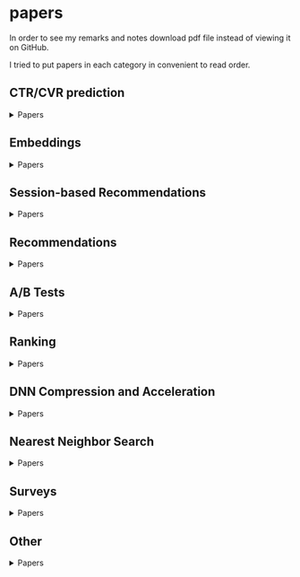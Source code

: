 # papers
In order to see my remarks and notes download pdf file instead of viewing it on GitHub.

I tried to put papers in each category in convenient to read order.

## CTR/CVR prediction
<details>
  <summary>Papers</summary>
  
* [Deep Character-Level Click-Through Rate Prediction for Sponsored Search, 2017](https://github.com/ishugaepov/papers/blob/master/CTR%20CVR%20prediction/Deep%20Character-Level%20Click-Through%20Rate%20Prediction%20for%20Sponsored%20Search.pdf)
* [Field-aware Factorization Machines for CTR Prediction](https://github.com/ishugaepov/papers/blob/master/CTR%20CVR%20prediction/%5BFFM%5D%20Field-aware%20Factorization%20Machines%20for%20CTR%20Prediction%20(Criteo%202016).pdf)
* [FFM in a Real-world Online Advertising System](https://github.com/ishugaepov/papers/blob/master/CTR%20CVR%20prediction/FFM%20in%20a%20Real-world%20Online%20Advertising%20System%202.pdf)
* [Attentional Factorization Machines - Learning the Weight of Feature Interactions via Attention Networks](https://github.com/ishugaepov/papers/blob/master/CTR%20CVR%20prediction/%5BAFM%5D%20Attentional%20Factorization%20Machines%20-%20Learning%20the%20Weight%20of%20Feature%20Interactions%20via%20Attention%20Networks%20(ZJU%202017).pdf)
* [Deep & Cross Network for Ad Click Predictions](https://github.com/ishugaepov/papers/blob/master/CTR%20CVR%20prediction/Deep%20%26%20Cross%20Network%20for%20Ad%20Click%20Predictions.pdf)
* [Deep Crossing - Web-Scale Modeling without Manually Crafted Combinatorial Features](https://github.com/ishugaepov/papers/blob/master/CTR%20CVR%20prediction/%5BDeep%20Crossing%5D%20Deep%20Crossing%20-%20Web-Scale%20Modeling%20without%20Manually%20Crafted%20Combinatorial%20Features%20(Microsoft%202016).pdf)
* [Neural Factorization Machines for Sparse Predictive Analytics, 2017](https://github.com/ishugaepov/papers/blob/master/CTR%20CVR%20prediction/Neural%20Factorization%20Machines%20for%20Sparse%20Predictive%20Analytics.pdf)
* [DeepFM](https://github.com/ishugaepov/papers/blob/master/CTR%20CVR%20prediction/DeepFM.pdf)
* [Deep Embedding Forest- Forest-based Serving with Deep Embedding Features](https://github.com/ishugaepov/papers/blob/master/CTR%20CVR%20prediction/Deep%20Embedding%20Forest-%20Forest-based%20Serving%20with%20Deep%20Embedding%20Features.pdf)
* [AutoInt- Automatic Feature Interaction Learning via Self-Attentive Neural Networks, 2019](https://github.com/ishugaepov/papers/blob/master/CTR%20CVR%20prediction/AutoInt-%20Automatic%20Feature%20Interaction%20Learning%20via%20Self-Attentive%20Neural%20Networks.pdf)
* [Deep Interest Network for Click-Through Rate Prediction, 2018](https://github.com/ishugaepov/papers/blob/master/CTR%20CVR%20prediction/Deep%20Interest%20Network%20for%20Click-Through%20Rate%20Prediction.pdf)
* [Improving Native Ads CTR Prediction by Large Scale Event Embedding and Recurrent Networks, 2018](https://github.com/ishugaepov/papers/blob/master/CTR%20CVR%20prediction/Improving%20Native%20Ads%20CTR%20Prediction%20by%20Large%20Scale%20Event%20Embedding%20and%20Recurrent%20Networks.pdf)
* [Deep Interest Evolution Network for Click-Through Rate Prediction](https://github.com/ishugaepov/papers/blob/master/CTR%20CVR%20prediction/%5BDIEN%5D%20Deep%20Interest%20Evolution%20Network%20for%20Click-Through%20Rate%20Prediction%20(Alibaba%202019).pdf)
* [DeepGBM, 2019](https://github.com/ishugaepov/papers/blob/master/CTR%20CVR%20prediction/DeepGBM.pdf)
* [Model Ensemble for Click Prediction in Bing Search Ads](https://github.com/ishugaepov/papers/blob/master/CTR%20CVR%20prediction/Model%20Ensemble%20for%20Click%20Prediction%20in%20Bing%20Search%20Ads.pdf)
* [Using boosted trees for Click-Through Rate Prediction](https://github.com/ishugaepov/papers/blob/master/CTR%20CVR%20prediction/TrofimovKornetovaTopinskiy-2012-Usingboostedtreesforclick-throughratepredictionforsponsoredsearch.pdf)
* [Ad Click Prediction- a View from the Trenches](https://github.com/ishugaepov/papers/blob/master/CTR%20CVR%20prediction/Ad%20Click%20Prediction-%20a%20View%20from%20the%20Trenches%202.pdf)
* [Bid-aware Gradient Descent for Unbiased Learning with Censored Data in Display Advertising](https://github.com/ishugaepov/papers/blob/master/CTR%20CVR%20prediction/Bid-aware%20Gradient%20Descent%20for%20Unbiased%20Learning%20with%20Censored%20Data%20in%20Display%20Advertising%202.pdf)
* [Improving Ad Click Prediction by Considering Non-displayed Events, 2019](https://github.com/ishugaepov/papers/blob/master/CTR%20CVR%20prediction/Improving%20Ad%20Click%20Prediction%20by%20Considering%20Non-displayed%20Events.pdf)
* [Cost-sensitive Learning for Utility Optimization in Online Advertising Auctions](https://github.com/ishugaepov/papers/blob/master/CTR%20CVR%20prediction/Cost-sensitive%20Learning%20for%20Utility%20Optimization%20in%20Online%20Advertising%20Auctions.pdf)
* [Estimating CVR from Past Performance Data](https://github.com/ishugaepov/papers/blob/master/CTR%20CVR%20prediction/Estimating%20CVR%20from%20Past%20Performance%20Data.pdf)
* [Offline Evaluation of Response Prediction in Online Advertising Auctions](https://github.com/ishugaepov/papers/blob/master/CTR%20CVR%20prediction/Offline%20Evaluation%20of%20Response%20Prediction%20in%20Online%20Advertising%20Auctions.pdf)
* [Predicting Different Types of Conversions with Multi-Task Learning in Online Advertising](https://github.com/ishugaepov/papers/blob/master/CTR%20CVR%20prediction/Predicting%20Different%20Types%20of%20Conversions%20with%20Multi-Task%20Learning%20in%20Online%20Advertising%2C%20Camera%20Ready.pdf)
* [Entire Space Multi-Task Model - An Effective Approach for Estimating Post-Click Conversion Rate](https://github.com/ishugaepov/papers/blob/master/CTR%20CVR%20prediction/%5BESMM%5D%20Entire%20Space%20Multi-Task%20Model%20-%20An%20Effective%20Approach%20for%20Estimating%20Post-Click%20Conversion%20Rate%20(Alibaba%202018).pdf)
* [A Survey on Transfer Learning](https://github.com/ishugaepov/papers/blob/master/CTR%20CVR%20prediction/A%20Survey%20on%20Transfer%20Learning.pdf)
* [Warm Up Cold-start Advertisements- Improving CTR Predictions via Learning to Learn ID Embeddings, 2019](https://github.com/ishugaepov/papers/blob/master/CTR%20CVR%20prediction/Warm%20Up%20Cold-start%20Advertisements-%20Improving%20CTR%20Predictions%20via%20Learning%20to%20Learn%20ID%20Embeddings.pdf)
* [AiAds- Automated and Intelligent Advertising System for Sponsored Search, 2019](https://github.com/ishugaepov/papers/blob/master/CTR%20CVR%20prediction/AiAds-%20Automated%20and%20Intelligent%20Advertising%20System%20for%20Sponsored%20Search.pdf)
* [RippleNet- Propagating User Preferences on the Knowledge Graph for Recommender Systems, 2018](https://github.com/ishugaepov/papers/blob/master/CTR%20CVR%20prediction/RippleNet-%20Propagating%20User%20Preferences%20on%20the%20Knowledge%20Graph%20for%20Recommender%20Systems%202.pdf)
* [A Sparse Deep Factorization Machine for Efficient CTR prediction, 2020](https://github.com/ishugaepov/papers/blob/master/CTR%20CVR%20prediction/A%20Sparse%20Deep%20Factorization%20Machine%20for%20Efficient%20CTR%20prediction.pdf)
* [Neural Oblivious Decision Ensembles for Deep Learning on Tabular Data, 2020](https://github.com/ishugaepov/papers/blob/master/CTR%20CVR%20prediction/neural_oblivious_decision_ensembles_for_deep_learning_on_tabular_data.pdf)
* [Click-Through Rate Prediction with the User Memory Network, 2019](https://github.com/ishugaepov/papers/blob/master/CTR%20CVR%20prediction/Click-Through%20Rate%20Prediction%20with%20the%20User%20Memory%20Network.pdf)
  
</details>

## Embeddings
<details>
  <summary>Papers</summary>
  
* [Exploiting Similarities among Languages for Machine Translation, 2013](https://arxiv.org/pdf/1309.4168.pdf)
* [Word translation without parallel data, 2017](https://github.com/ishugaepov/papers/blob/master/Embeddings/Word%20translation%20without%20parallel%20data.pdf)
* [Translating Embeddings for Modeling Multi-relational Data, 2013](https://github.com/ishugaepov/papers/blob/master/Embeddings/Translating%20Embeddings%20for%20Modeling%20Multi-relational%20Data.pdf)
* [Knowledge graph embedding by translating on hyperplanes, 2014](https://github.com/ishugaepov/papers/blob/master/Embeddings/Knowledge%20Graph%20Embedding%20by%20Translating%20on%20Hyperplanes.pdf)
* [Translation-based Recommendation, 2017](https://github.com/ishugaepov/papers/blob/master/Embeddings/Translation-based%20Recommendation.pdf)
* [Item2Vec](https://github.com/ishugaepov/papers/blob/master/Embeddings/Item2Vec.pdf)
* [Learning Item-Interaction Embeddings for User Recommendations, 2018](https://github.com/ishugaepov/papers/blob/master/Embeddings/Learning%20Item-Interaction%20Embeddings%20for%20User%20Recommendations.pdf)
* [Neural Feature Embedding for User Response Prediction in Real-Time Bidding](https://github.com/ishugaepov/papers/blob/master/Embeddings/Neural%20Feature%20Embedding%20for%20User%20Response%20Prediction%20in%20Real-Time%20Bidding.pdf)
* [Search Retargeting using Directed Query Embeddings](https://github.com/ishugaepov/papers/blob/master/Embeddings/Search%20Retargeting%20using%20Directed%20Query%20Embeddings.pdf)
* [Scalable Semantic Matching of Queries to Ads in Sponsored Search Advertising, 2016](https://github.com/ishugaepov/papers/blob/master/Embeddings/Scalable%20Semantic%20Matching%20of%20Queries%20to%20Ads%20in%20Sponsored%20Search%20Advertising.pdf)
* [Real-time Personalization using Embeddings for Search Ranking at Airbnb](https://github.com/ishugaepov/papers/blob/master/Embeddings/%5BAirbnb%20Embedding%5D%20Real-time%20Personalization%20using%20Embeddings%20for%20Search%20Ranking%20at%20Airbnb%20(Airbnb%202018).pdf)
* [DeepWalk](https://github.com/ishugaepov/papers/blob/master/Embeddings/DeepWalk.pdf)
* [LINE- Large-scale Information Network Embedding, 2015](https://github.com/ishugaepov/papers/blob/master/Embeddings/LINE-%20Large-scale%20Information%20Network%20Embedding.pdf)
* [node2vec](https://github.com/ishugaepov/papers/blob/master/Embeddings/node2vec-kdd16.pdf)
* [entity2rec- Learning User-Item Relatedness from Knowledge Graphs for Top-N Item Recommendation, 2018](https://github.com/ishugaepov/papers/blob/master/Embeddings/entity2rec-%20Learning%20User-Item%20Relatedness%20from%20Knowledge%20Graphs%20for%20Top-N%20Item%20Recommendation.pdf)
* [PTE Predictive Text Embedding through Large-scale Heterogeneous Text Networks](https://github.com/ishugaepov/papers/blob/master/Embeddings/PTE%20Predictive%20Text%20Embedding%20through%20Large-scale%20Heterogeneous%20Text%20Networks.pdf)
* [Billion-scale Commodity Embedding for E-commerce Recommendation in Alibaba](https://github.com/ishugaepov/papers/blob/master/Embeddings/%5BAlibaba%20Embedding%5D%20Billion-scale%20Commodity%20Embedding%20for%20E-commerce%20Recommendation%20in%20Alibaba%20(Alibaba%202018).pdf)
* [Personolized Entity Recommendation: A Heterogeneous Information Network Approach](https://github.com/ishugaepov/papers/blob/master/Embeddings/RecSysAHeterogeneousInformationNetworkApproach.pdf)
* [metapath2vec](https://github.com/ishugaepov/papers/blob/master/Embeddings/KDD17-dong-chawla-swami-metapath2vec.pdf)
* [HIN2vec](https://github.com/ishugaepov/papers/blob/master/Embeddings/2017.%20CIKM%20HIN2Vec.pdf)
* [Are Meta-Paths Necessary?](https://github.com/ishugaepov/papers/blob/master/Embeddings/Are%20Meta-Paths%20Necessary%3F.pdf)
* [Is a Single Vector Enough? Exploring Node Polysemy for Network Embedding](https://github.com/ishugaepov/papers/blob/master/Embeddings/Is%20a%20Single%20Vector%20Enough%3F%20Exploring%20Node%20Polysemy%20for%20Network%20Embedding.pdf)
* [dynnode2vec Scalable Dynamic Network Embedding](https://github.com/ishugaepov/papers/blob/master/Embeddings/dynnode2vec%20Scalable%20Dynamic%20Network%20Embedding.pdf)
* [Meta-Graph Based Recommendation Fusion over Heterogeneous Information Networks, 2017](https://github.com/ishugaepov/papers/blob/master/Embeddings/Meta-Graph%20Based%20Recommendation%20Fusion%20over%20Heterogeneous%20Information%20Networks.pdf)
* [Heterogeneous Neural Attentive Factorization Machine for Rating Prediction, 2018](https://github.com/ishugaepov/papers/blob/master/Embeddings/Heterogeneous%20Neural%20Attentive%20Factorization%20Machine%20for%20Rating%20Prediction.pdf)
* [Should we Embed?, 2019](https://github.com/ishugaepov/papers/blob/master/Embeddings/Should%20we%20Embed%3F.pdf)
* [Beyond Vector Spaces- Compact Data Representation as Differentiable Weighted Graphs, 2019](https://github.com/ishugaepov/papers/blob/master/Embeddings/Beyond%20Vector%20Spaces-%20Compact%20Data%20Representation%20as%20Differentiable%20Weighted%20Graphs.pdf)
* [A Comprehensive Survey on Graph Neural Networks, 2019](https://github.com/ishugaepov/papers/blob/master/Embeddings/A%20Comprehensive%20Survey%20on%20Graph%20Neural%20Networks.pdf)
* [Graph Convolutional Neural Networks for Web-Scale Recommender Systems, 2018](https://github.com/ishugaepov/papers/blob/master/Embeddings/Graph%20Convolutional%20Neural%20Networks%20for%20Web-Scale%20Recommender%20Systems.pdf)
* [Keep It Simple- Graph Autoencoders Without Graph Convolutional Networks, 2019](https://github.com/ishugaepov/papers/blob/master/Embeddings/Keep%20It%20Simple-%20Graph%20Autoencoders%20Without%20Graph%20Convolutional%20Networks.pdf)
* [StarSpace- Embed All The Things, 2018](https://github.com/ishugaepov/papers/blob/master/Embeddings/StarSpace-%20Embed%20All%20The%20Things.pdf)
* [PyTorch BigGraph, 2019](https://github.com/ishugaepov/papers/blob/master/Embeddings/PyTorch%20BigGraph.pdf)

</details>

## Session-based Recommendations
<details>
  <summary>Papers</summary>
  
* [Amazon-Recommendations](https://github.com/ishugaepov/papers/blob/master/Session%20based%20Recommendations/Amazon-Recommendations.pdf)
* [The YouTube Video Recommendation System](https://github.com/ishugaepov/papers/blob/master/Session%20based%20Recommendations/The%20YouTube%20Video%20Recommendation%20System.pdf)
* [E-commerce in Your Inbox- Product Recommendations at Scale](https://github.com/ishugaepov/papers/blob/master/Session%20based%20Recommendations/E-commerce%20in%20Your%20Inbox-%20Product%20Recommendations%20at%20Scale.pdf)
* [Meta-Prod2Vec - Product Embeddings Using Side-Information for Recommendation](https://github.com/ishugaepov/papers/blob/master/Session%20based%20Recommendations/Meta-Prod2Vec%20-%20Product%20Embeddings%20Using%20Side-Information%20for%20Recommendation.pdf)
* [Deep neural network marketplace recommenders in online experiments, 2018](https://github.com/ishugaepov/papers/blob/master/Embeddings/Deep%20neural%20network%20marketplace%20recommenders%20in%20online%20experiments.pdf)
* [Word2vec applied to Recommendation- Hyperparameters Matter, 2018](https://github.com/ishugaepov/papers/blob/master/Session%20based%20Recommendations/Word2vec%20applied%20to%20Recommendation-%20Hyperparameters%20Matter.pdf)
* [Session-based Recommendations with RNNs](https://github.com/ishugaepov/papers/blob/master/Session%20based%20Recommendations/SESSION-BASED%20RECOMMENDATIONS%20WITH%20RECURRENT%20NEURAL%20NETWORKS.pdf)
* [Improved Recurrent Neural Networks for Session-based Recommendations](https://github.com/ishugaepov/papers/blob/master/Session%20based%20Recommendations/Improved%20Recurrent%20Neural%20Networks%20for%20Session-based%20Recommendations.pdf)
* [Neural Attentive Session-based Recommendation](https://github.com/ishugaepov/papers/blob/master/Session%20based%20Recommendations/Neural%20Attentive%20Session-based%20Recommendation.pdf)
* [STAMP Short-Term AttentionMemory Priority Model for Sessionbased Recommendation](https://github.com/ishugaepov/papers/blob/master/Session%20based%20Recommendations/STAMP%20Short-Term%20AttentionMemory%20Priority%20Model%20for%20Sessionbased%20Recommendation.pdf)
* [Streaming Session-based Recommendation, 2019](https://github.com/ishugaepov/papers/blob/master/Session%20based%20Recommendations/Streaming%20Session-based%20Recommendation.pdf)
* [Session-Based Recommendation with Graph Neural Networks](https://github.com/ishugaepov/papers/blob/master/Session%20based%20Recommendations/Session-Based%20Recommendation%20with%20Graph%20Neural%20Networks.pdf)
* [Personalized Top-N Sequential Recommendation via Convolutional Sequence Embedding](https://github.com/ishugaepov/papers/blob/master/Session%20based%20Recommendations/Personalized%20Top-N%20Sequential%20Recommendation%20via%20Convolutional%20Sequence%20Embedding%202.pdf)
* [Learning from History and Present- Next-item Recommendation via Discriminatively Exploiting User Behaviors](https://github.com/ishugaepov/papers/blob/master/Session%20based%20Recommendations/Learning%20from%20History%20and%20Present-%20Next-item%20Recommendation%20via%20Discriminatively%20Exploiting%20User%20Behaviors%202.pdf)
* [Performance Comparison of Neural and Non-Neural Approaches to Session-based Recommendation, 2019](https://github.com/ishugaepov/papers/blob/master/Session%20based%20Recommendations/Performance%20Comparison%20of%20Neural%20and%20Non-Neural%20Approaches%20to%20Session-based%20Recommendation.pdf)
* [Predictability Limits in Session-based Next Item Recommendation, 2019](https://github.com/ishugaepov/papers/blob/master/Session%20based%20Recommendations/Predictability%20Limits%20in%20Session-based%20Next%20Item%20Recommendation.pdf)
* [BERT4Rec- Sequential Recommendation with Bidirectional Encoder Representations from Transformer, 2019](https://github.com/ishugaepov/papers/blob/master/Session%20based%20Recommendations/BERT4Rec-%20Sequential%20Recommendation%20with%20Bidirectional%20Encoder%20Representations%20from%20Transformer.pdf)
* [Controllable Multi-Interest Framework for Recommendation, 2020](https://github.com/ishugaepov/papers/blob/master/Session%20based%20Recommendations/Controllable%20Multi-Interest%20Framework%20for%20Recommendation.pdf)

</details>

## Recommendations
<details>
  <summary>Papers</summary>
  
* [Collaborative Filtering for Implicit Feedback Datasets](https://github.com/ishugaepov/papers/blob/master/MF/Collaborative%20Filtering%20for%20Implicit%20Feedback%20Datasets.pdf)
* [Probabilistic Matrix Factorization, 2008](https://github.com/ishugaepov/papers/blob/master/MF/Probabilistic%20Matrix%20Factorization.pdf)
* [Fast Matrix Factorization for Online Recommendation with Implicit Feedback](https://github.com/ishugaepov/papers/blob/master/MF/Fast%20Matrix%20Factorization%20for%20Online%20Recommendation%20with%20Implicit%20Feedback.pdf)
* [Incremental Learning for Matrix Factorization in Recommender Systems](https://github.com/ishugaepov/papers/blob/master/MF/Incremental%20Learning%20for%20Matrix%20Factorization%20in%20Recommender%20Systems.pdf)
* [Large-Scale Matrix Factorization with Distributed Stochastic Gradient Descent](https://github.com/ishugaepov/papers/blob/master/MF/Large-Scale%20Matrix%20Factorization%20with%20Distributed%20Stochastic%20Gradient%20Descent.pdf)
* [A Multi-View Deep Learning Approach for Cross Domain User Modeling in Recommendation Systems, 2015](https://github.com/ishugaepov/papers/blob/master/MF/A%20Multi-View%20Deep%20Learning%20Approach%20for%20Cross%20Domain%20User%20Modeling%20in%20Recommendation%20Systems.pdf)
* [Collaborative Multi-Level Embedding Learning from Reviews for Rating Prediction, 2016](https://github.com/ishugaepov/papers/blob/master/MF/Collaborative%20Multi-Level%20Embedding%20Learning%20from%20Reviews%20for%20Rating%20Prediction.pdf)
* [Factorization Meets the Item Embedding- Regularizing Matrix Factorization with Item Co-occurrence, 2016](https://github.com/ishugaepov/papers/blob/master/MF/Factorization%20Meets%20the%20Item%20Embedding-%20Regularizing%20Matrix%20Factorization%20with%20Item%20Co-occurrence.pdf)
* [Regularizing Matrix Factorization with User and Item Embeddings for Recommendation, 2018](https://github.com/ishugaepov/papers/blob/master/MF/Regularizing%20Matrix%20Factorization%20with%20User%20and%20Item%20Embeddings%20for%20Recommendation.pdf)
* [Deep Content-based Music Recommendation, 2013](https://github.com/ishugaepov/papers/blob/master/Embeddings/deep-content-based-music-recommendation.pdf)
* [CB2CF- A Neural Multiview Content-to-Collaborative Filtering Model for Completely Cold Item Recommendations, 2019](https://github.com/ishugaepov/papers/blob/master/MF/CB2CF-%20A%20Neural%20Multiview%20Content-to-Collaborative%20Filtering%20Model%20for%20Completely%20Cold%20Item%20Recommendations.pdf)
* [AutoRec- Autoencoders Meet Collaborative Filtering, 2015](https://github.com/ishugaepov/papers/blob/master/MF/AutoRec-%20Autoencoders%20Meet%20Collaborative%20Filtering.pdf)
* [Hidden Factors and Hidden Topics- Understanding Rating Dimensions with Review Text, 2013](https://github.com/ishugaepov/papers/blob/master/MF/Hidden%20Factors%20and%20Hidden%20Topics-%20Understanding%20Rating%20Dimensions%20with%20Review%20Text.pdf)
* [Collaborative Deep Learning for Recommender Systems, 2015](https://github.com/ishugaepov/papers/blob/master/MF/Collaborative%20Deep%20Learning%20for%20Recommender%20Systems.pdf)
* [Convolutional Matrix Factorization for Document Context-Aware Recommendation, 2016](https://github.com/ishugaepov/papers/blob/master/MF/Convolutional%20Matrix%20Factorization%20for%20Document%20Context-Aware%20Recommendation.pdf)
* [Joint Deep Modeling of Users and Items Using Reviews for Recommendation, 2017](https://github.com/ishugaepov/papers/blob/master/MF/Joint%20Deep%20Modeling%20of%20Users%20and%20Items%20Using%20Reviews%20for%20Recommendation.pdf)
* [Neural Collaborative Filtering, 2017](https://github.com/ishugaepov/papers/blob/master/MF/Neural%20Collaborative%20Filtering.pdf)
* [Deep Matrix Factorization Models for Recommender Systems, 2017](https://github.com/ishugaepov/papers/blob/master/MF/Deep%20Matrix%20Factorization%20Models%20for%20Recommender%20Systems.pdf)
* [Collaborative Knowledge Base Embedding for Recommender Systems, 2016](https://github.com/ishugaepov/papers/blob/master/MF/Collaborative%20Knowledge%20Base%20Embedding%20for%20Recommender%20Systems.pdf)
* [Joint Representation Learning for Top N Recommendation with Heterogeneous Information Sources, 2017](https://github.com/ishugaepov/papers/blob/master/MF/Joint%20Representation%20Learning%20for%20Top%20N%20Recommendation%20with%20Heterogeneous%20Information%20Sources.pdf)
* [Deep Neural Networks for YouTube Recommendations, 2016](https://github.com/ishugaepov/papers/blob/master/MF/Deep%20Neural%20Networks%20for%20YouTube%20Recommendations.pdf)
* [TEM- Tree-enhanced Embedding Model for Explainable Recommendation, 2018](https://github.com/ishugaepov/papers/blob/master/MF/TEM-%20Tree-enhanced%20Embedding%20Model%20for%20Explainable%20Recommendation.pdf)
* [MF/ATRank- An Attention-Based User Behavior Modeling Framework for Recommendation, 2017](https://github.com/ishugaepov/papers/blob/master/MF/ATRank-%20An%20Attention-Based%20User%20Behavior%20Modeling%20Framework%20for%20Recommendation.pdf)
* [DKN- Deep Knowledge-Aware Network for News Recommendation, 2018](https://github.com/ishugaepov/papers/blob/master/MF/DKN-%20Deep%20Knowledge-Aware%20Network%20for%20News%20Recommendation.pdf)
* [Graph Convolutional Matrix Completion, 2018](https://github.com/ishugaepov/papers/blob/master/MF/Graph%20Convolutional%20Matrix%20Completion.pdf)
* [Variational Autoencoders for Collaborative Filtering](https://github.com/ishugaepov/papers/blob/master/MF/Variational%20Autoencoders%20for%20Collaborative%20Filtering.pdf)

</details>

## A/B Tests
<details>
  <summary>Papers</summary>

* [Evaluating the Replicability of Significance Tests for Comparing Learning Algorithms, 2004](https://github.com/ishugaepov/papers/blob/master/A:B%20Tests/Evaluating%20the%20Replicability%20of%20Significance%20Tests%20for%20Comparing%20Learning%20Algorithms.pdf)
* [Statistical Comparisons of Classifiers over Multiple Data Sets, 2006](https://github.com/ishugaepov/papers/blob/master/A:B%20Tests/Statistical%20Comparisons%20of%20Classifiers%20over%20Multiple%20Data%20Sets.pdf)
* [Power and Minumal Detectable Effect Notes](https://github.com/ishugaepov/papers/blob/master/A:B%20Tests/Power%20and%20MDE%20Notes.pdf)
* [Controlled experiments on the web- survey and practical guide, 2009](https://github.com/ishugaepov/papers/blob/master/A:B%20Tests/Controlled%20experiments%20on%20the%20web-%20survey%20and%20practical%20guide.pdf)
* [Overlapping Experiment Infrastructure- More, Better, Faster Experimentation, 2010](https://github.com/ishugaepov/papers/blob/master/A:B%20Tests/Overlapping%20Experiment%20Infrastructure-%20More%2C%20Better%2C%20Faster%20Experimentation.pdf)
* [Online Controlled Experiments at Large Scale, 2013](https://github.com/ishugaepov/papers/blob/master/A:B%20Tests/Online%20Controlled%20Experiments%20at%20Large%20Scale.pdf)
* [Improving the Sensitivity of Online Controlled Experiments by Utilizing Pre-Experiment Data, 2013](https://github.com/ishugaepov/papers/blob/master/A:B%20Tests/Improving%20the%20Sensitivity%20of%20Online%20Controlled%20Experiments%20by%20Utilizing%20Pre-Experiment%20Data.pdf)
* [Practical Aspects of Sensitivity in Online Experimentation with User Engagement Metrics, 2015](https://github.com/ishugaepov/papers/blob/master/A:B%20Tests/Practical%20Aspects%20of%20Sensitivity%20in%20Online%20Experimentation%20with%20User%20Engagement%20Metrics.pdf)
* [Boosted Decision Tree Regression Adjustment for Variance Reduction in Online Controlled Experiments, 2016](https://github.com/ishugaepov/papers/blob/master/A:B%20Tests/Boosted%20Decision%20Tree%20Regression%20Adjustment%20for%20Variance%20Reduction%20in%20Online%20Controlled%20Experiments.pdf)
* [Applying the Delta Method in Metric Analytics- A Practical Guide with Novel Ideas, 2018](https://github.com/ishugaepov/papers/blob/master/A:B%20Tests/Applying%20the%20Delta%20Method%20in%20Metric%20Analytics-%20A%20Practical%20Guide%20with%20Novel%20Ideas.pdf), [Notes](https://github.com/ishugaepov/papers/blob/master/A:B%20Tests/Delta%20Method%20Notes.pdf)
* [Consistent Transformation of Ratio Metrics for Efficient Online Controlled Experiments, 2018](https://github.com/ishugaepov/papers/blob/master/A:B%20Tests/Consistent%20Transformation%20of%20Ratio%20Metrics%20for%20Efficient%20Online%20Controlled%20Experiments.pdf)
* [Sequential Testing for Early Stopping of Online Experiments, 2015](https://github.com/ishugaepov/papers/blob/master/A:B%20Tests/Sequential%20Testing%20for%20Early%20Stopping%20of%20Online%20Experiments.pdf)
* [Diagnosing Sample Ratio Mismatch in Online Controlled Experiments- A Taxonomy and Rules of Thumb for Practitioners, 2019](https://github.com/ishugaepov/papers/blob/master/A:B%20Tests/Diagnosing%20Sample%20Ratio%20Mismatch%20in%20Online%20Controlled%20Experiments-%20A%20Taxonomy%20and%20Rules%20of%20Thumb%20for%20Practitioners.pdf)
* [Machine Learning Methods for Estimating Heterogeneous Causal Effects, 2015](https://github.com/ishugaepov/papers/blob/master/A:B%20Tests/Machine%20Learning%20Methods%20for%20Estimating%20Heterogeneous%20Causal%20Effects.pdf)
* [Recursive partitioning for heterogeneous causal effects, 2016](https://github.com/ishugaepov/papers/blob/master/A:B%20Tests/Recursive%20partitioning%20for%20heterogeneous%20causal%20effects.pdf)
* [Meta-learners for Estimating Heterogeneous Treatment Effects using Machine Learning, 2019](https://github.com/ishugaepov/papers/blob/master/A:B%20Tests/Meta-learners%20for%20Estimating%20Heterogeneous%20Treatment%20Effects%20using%20Machine%20Learning%202.pdf)

</details>

## Ranking
<details>
  <summary>Papers</summary>
  
* [BPR- Bayesian Personalized Ranking from Implicit Feedback, 2009](https://github.com/ishugaepov/papers/blob/master/Ranking/BPR-%20Bayesian%20Personalized%20Ranking%20from%20Implicit%20Feedback.pdf)
* [WSABIE- Scaling Up To Large Vocabulary Image Annotation, 2011](https://github.com/ishugaepov/papers/blob/master/Ranking/WSABIE-%20Scaling%20Up%20To%20Large%20Vocabulary%20Image%20Annotation%20.pdf)
* [Personalization of Web-search Using Short-term Browsing Context, 2013](https://github.com/ishugaepov/papers/blob/master/Ranking/Personalization%20of%20Web-search%20Using%20Short-term%20Browsing%20Context.pdf)

</details>

## DNN Compression and Acceleration
<details>
  <summary>Papers</summary>
 
* [Do Deep Nets Really Need to be Deep?, 2014](https://github.com/ishugaepov/papers/blob/master/DNN%20Compression%20and%20Acceleration/Do%20Deep%20Nets%20Really%20Need%20to%20be%20Deep%3F.pdf)
* [Distilling the Knowledge in a Neural Network, 2015](https://github.com/ishugaepov/papers/blob/master/DNN%20Compression%20and%20Acceleration/Distilling%20the%20Knowledge%20in%20a%20Neural%20Network.pdf)
* [Learning both Weights and Connections for Efficient Neural Networks, 2015](https://github.com/ishugaepov/papers/blob/master/DNN%20Compression%20and%20Acceleration/Learning%20both%20Weights%20and%20Connections%20for%20Efficient%20Neural%20Networks.pdf)
* [Deep Compression, 2016](https://github.com/ishugaepov/papers/blob/master/DNN%20Compression%20and%20Acceleration/Deep%20Compression.pdf)
* [A Survey of Model Compression and Acceleration for Deep Neural Networks, 2019](https://github.com/ishugaepov/papers/blob/master/DNN%20Compression%20and%20Acceleration/A%20Survey%20of%20Model%20Compression%20and%20Acceleration%20for%20Deep%20Neural%20Networks.pdf)
* [The Lottery Ticket Hypothesis, 2019](https://github.com/ishugaepov/papers/blob/master/DNN%20Compression%20and%20Acceleration/The%20Lottery%20Ticket%20Hypothesis.pdf)

</details>

## Nearest Neighbor Search
<details>
  <summary>Papers</summary>
  
#### Neighbourhood based methods

* [Approximate nearest neighbor algorithm based on navigable, 2014](https://github.com/ishugaepov/papers/blob/master/Nearest%20Neighbor%20Search/Approximate%20nearest%20neighbor%20algorithm%20based%20on%20navigable%20(Information%20Systems).pdf)
* [Efficient and robust approximate nearest neighbor search using Hierarchical Navigable Small World graphs](https://github.com/ishugaepov/papers/blob/master/Nearest%20Neighbor%20Search/Efficient%20and%20robust%20approximate%20nearest%20neighbor%20search%20using%20Hierarchical%20Navigable%20Small%20World%20graphs.pdf)

#### Hashing based methods

* [Mining Massive Datasets - Chapter 3](https://github.com/ishugaepov/papers/blob/master/Nearest%20Neighbor%20Search/Mining%20Massive%20Datasets%20-%20Chapter%203.pdf)
* [Deep Hashing for Compact Binary Codes Learning, 2015](https://github.com/ishugaepov/papers/blob/master/Nearest%20Neighbor%20Search/Deep%20Hashing%20for%20Compact%20Binary%20Codes%20Learning.pdf)
* [Deep Supervised Hashing for Fast Image Retrieval, 2016](https://github.com/ishugaepov/papers/blob/master/Nearest%20Neighbor%20Search/Deep%20Supervised%20Hashing%20for%20Fast%20Image%20Retrieval%20.pdf)
  
#### Space-partitioning based methods
  
* [Annoy](https://github.com/ishugaepov/papers/blob/master/Nearest%20Neighbor%20Search/Annoy.pdf)

#### Surveys

* [Survey of Nearest Neighbor Techniques, 2010](https://github.com/ishugaepov/papers/blob/master/Nearest%20Neighbor%20Search/Survey%20of%20Nearest%20Neighbor%20Techniques.pdf)
* [Hashing for Similarity Search, 2014](https://github.com/ishugaepov/papers/blob/master/Nearest%20Neighbor%20Search/Hashing%20for%20Similarity%20Search:%20A%20Survey.pdf)
* [Approximate Nearest Neighbor Search on High Dimensional Data, 2016](https://github.com/ishugaepov/papers/blob/master/Nearest%20Neighbor%20Search/Approximate%20Nearest%20Neighbor%20Search%20on%20High%20Dimensional%20Data.pdf)

</details>

## Surveys
<details>
  <summary>Papers</summary>
  
* [A Survey on Transfer Learning](https://github.com/ishugaepov/papers/blob/master/Surveys/A%20Survey%20on%20Transfer%20Learning.pdf)
* [Deep Metric Learning, 2019](https://github.com/ishugaepov/papers/blob/master/Surveys/Deep%20Metric%20Learning-%20A%20Survey.pdf)
* [Generalizing from a Few Examples- A Survey on Few-Shot Learning, 2020](https://github.com/ishugaepov/papers/blob/master/Surveys/Generalizing%20from%20a%20Few%20Examples-%20A%20Survey%20on%20Few-Shot%20Learning.pdf)
* [Learning From Positive and Unlabeled Data- A Survey, 2020](https://github.com/ishugaepov/papers/blob/master/Surveys/Learning%20From%20Positive%20and%20Unlabeled%20Data-%20A%20Survey.pdf)

</details>

## Other
<details>
  <summary>Papers</summary>
  
* [AutoCross- Automatic Feature Crossing for Tabular Data in Real-World Applications](https://github.com/ishugaepov/papers/blob/master/Other/AutoCross-%20Automatic%20Feature%20Crossing%20for%20Tabular%20Data%20in%20Real-World%20Applications%202.pdf)
* [Saliency Detection A Spectral Residual Approach](https://github.com/ishugaepov/papers/blob/master/Other/Saliency%20Detection%20A%20Spectral%20Residual%20Approach.pdf)
* [Time-Series Anomaly Detection Service at Microsoft](https://github.com/ishugaepov/papers/blob/master/Other/Time-Series%20Anomaly%20Detection%20Service%20at%20Microsoft.pdf)
* [Attention Is All You Need, 2017](https://github.com/ishugaepov/papers/blob/master/Other/Attention%20Is%20All%20You%20Need.pdf)
* [MonoForest framework for tree ensemble analysis, 2019](https://github.com/ishugaepov/papers/blob/master/Other/MonoForest%20framework%20for%20tree%20ensemble%20analysis.pdf)
* [Intent-Based Browse Activity Segmentation, 2013](https://github.com/ishugaepov/papers/blob/master/Other/Intent-Based%20Browse%20Activity%20Segmentation.pdf)
* [Robust De-anonymization of Large Sparse Datasets, 2008](https://github.com/ishugaepov/papers/blob/master/Other/Robust%20De-anonymization%20of%20Large%20Sparse%20Datasets.pdf)
* [Siamese Neural Networks for One-shot Image Recognition, 2015](https://github.com/ishugaepov/papers/blob/master/Other/Siamese%20Neural%20Networks%20for%20One-shot%20Image%20Recognition.pdf)
* [Deep Metric Learning Using Triplet Network, 2015](https://github.com/ishugaepov/papers/blob/master/Other/DEEP%20METRIC%20LEARNING%20USING%20TRIPLET%20NETWORK.pdf)
* [Ten Simple Rules for Reproducible Research in Jupyter Notebooks, 2018](https://github.com/ishugaepov/papers/blob/master/Other/Ten%20Simple%20Rules%20for%20Reproducible%20Research%20in%20Jupyter%20Notebooks.pdf)
* [Finding Users Who Act Alike- Transfer Learning for Expanding Advertiser Audiences, 2019](https://github.com/ishugaepov/papers/blob/master/Other/Finding%20Users%20Who%20Act%20Alike-%20Transfer%20Learning%20for%20Expanding%20Advertiser%20Audiences.pdf)

</details>
